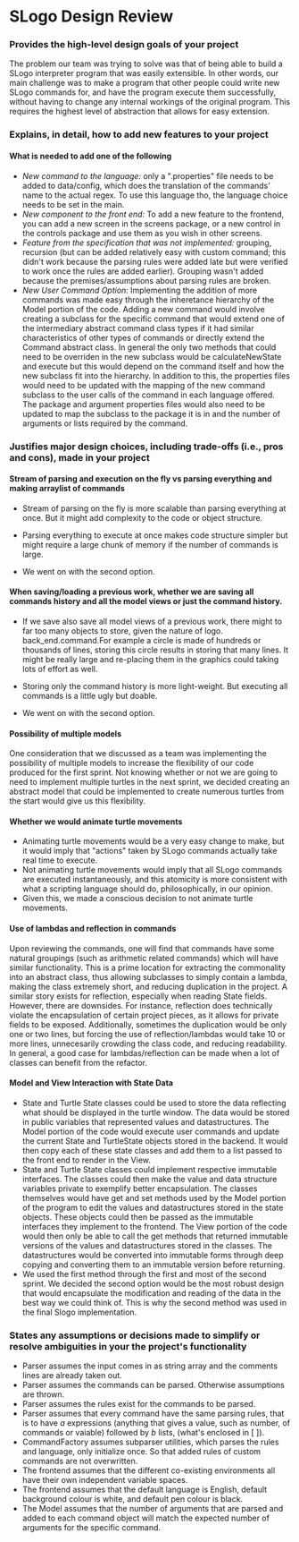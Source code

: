 # SLogo Design Review

### Provides the high-level design goals of your project

The problem our team was trying to solve was that of being able to build a SLogo interpreter program that was easily extensible. In other words, our main challenge was to make a program that other people could write new SLogo commands for, and have the program execute them successfully, without having to change any internal workings of the original program. This requires the highest level of abstraction that allows for easy extension.


### Explains, in detail, how to add new features to your project

#### What is needed to add one of the following

* *New command to the language:* only a ".properties" file needs to be added to data/config, which does the translation of the commands' name to the actual regex. To use this language tho, the language choice needs to be set in the main.
* *New component to the front end:* To add a new feature to the frontend, you can add a new screen in the screens package, or a new control in the controls package and use them as you wish in other screens.
* *Feature from the specification that was not implemented:* grouping, recursion (but can be added relatively easy with custom command; this didn't work because the parsing rules were added late but were verified to work once the rules are added earlier). Grouping wasn't added because the premises/assumptions about parsing rules are broken.
* *New User Command Option:* Implementing the addition of more commands was made easy through the inheretance hierarchy of the Model portion of the code.  Adding a new command would involve creating a subclass for the specific command that would extend one of the intermediary abstract command class types if it had similar characteristics of other types of commands or directly extend the Command abstract class.  In general the only two methods that could need to be overriden in the new subclass would be calculateNewState and execute but this would depend on the command itself and how the new subclass fit into the hierarchy.  In addition to this, the properties files would need to be updated with the mapping of the new command subclass to the user calls of the command in each language offered.  The package and argument properties files would also need to be updated to map the subclass to the package it is in and the number of arguments or lists required by the command.
 
### Justifies major design choices, including trade-offs (i.e., pros and cons), made in your project

#### Stream of parsing and execution on the fly vs parsing everything and making arraylist of commands

* Stream of parsing on the fly is more scalable than parsing everything at once. But it might add complexity to the code or object structure.

* Parsing everything to execute at once makes code structure simpler but might require a large chunk of memory if the number of commands is large.

* We went on with the second option.

#### When saving/loading a previous work, whether we are saving all commands history and all the model views or just the command history.

* If we save also save all model views of a previous work, there might to far too many objects to store, given the nature of logo. back_end.command.For example a circle is made of hundreds or thousands of lines, storing this circle results in storing that many lines. It might be really large and re-placing them in the graphics could taking lots of effort as well.

* Storing only the command history is more light-weight. But executing all commands is a little ugly but doable.

* We went on with the second option.

#### Possibility of multiple models
One consideration that we discussed as a team was implementing the possibility of multiple models to increase the flexibility of our code produced for the first sprint.  Not knowing whether or not we are going to need to implement multiple turtles in the next sprint, we decided creating an abstract model that could be implemented to create numerous turtles from the start would give us this flexibility.  

#### Whether we would animate turtle movements

* Animating turtle movements would be a very easy change to make, but it would imply that "actions" taken by SLogo commands actually take real time to execute.
* Not animating turtle movements would imply that all SLogo commands are executed instantaneously, and this atomicity is more consistent with what a scripting language should do, philosophically, in our opinion.
* Given this, we made a conscious decision to not animate turtle movements.

#### Use of lambdas and reflection in commands
Upon reviewing the commands, one will find that commands have some natural groupings (such as arithmetic related commands) which will have similar functionality. This is a prime location for extracting the commonality into an abstract class, thus allowing subclasses to simply contain a lambda, making the class extremely short, and reducing duplication in the project. A similar story exists for reflection, especially when reading State fields. However, there are downsides. For instance, reflection does technically violate the encapsulation of certain project pieces, as it allows for private fields to be exposed. Additionally, sometimes the duplication would be only one or two lines, but forcing the use of reflection/lambdas would take 10 or more lines, unnecesarily crowding the class code, and reducing readability. In general, a good case for lambdas/reflection can be made when a lot of classes can benefit from the refactor.

#### Model and View Interaction with State Data

* State and Turtle State classes could be used to store the data reflecting what should be displayed in the turtle window.  The data would be stored in public variables that represented values and datastructures.  The Model portion of the code would execute user commands and update the current State and TurtleState objects stored in the backend.  It would then copy each of these state classes and add them to a list passed to the front end to render in the View.
* State and Turtle State classes could implement respective immutable interfaces.  The classes could then make the value and data structure variables private to exemplify better encapsulation.  The classes themselves would have get and set methods used by the Model portion of the program to edit the values and datastructures stored in the state objects.  These objects could then be passed as the immutable interfaces they implement to the frontend.  The View portion of the code would then only be able to call the get methods that returned immutable versions of the values and datastructures stored in the classes.  The datastructures would be converted into immutable forms through deep copying and converting them to an immutable version before returning.
* We used the first method through the first and most of the second sprint.  We decided the second option would be the most robust design that would encapsulate the modification and reading of the data in the best way we could think of.  This is why the second method was used in the final Slogo implementation.

### States any assumptions or decisions made to simplify or resolve ambiguities in your the project's functionality

* Parser assumes the input comes in as string array and the comments lines are already taken out.
* Parser assumes the commands can be parsed. Otherwise assumptions are thrown.
* Parser assumes the rules exist for the commands to be parsed.
* Parser assumes that every command have the same parsing rules, that is to have *a* expressions (anything that gives a value, such as number, of commands or vaiable) followed by *b* lists, (what's enclosed in [ ]).
* CommandFactory assumes subparser utilities, which parses the rules and language, only initialize once. So that added rules of custom commands are not overwritten.
* The frontend assumes that the different co-existing environments all have their own independent variable spaces.
* The frontend assumes that the default language is English, default background colour is white, and default pen colour is black.
* The Model assumes that the number of arguments that are parsed and added to each command object will match the expected number of arguments for the specific command. 